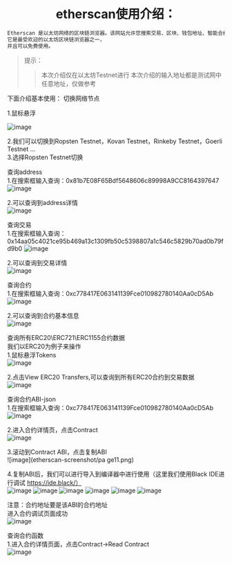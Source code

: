 <h1 style="text-align: center;">etherscan使用介绍：</h1>

```python
Etherscan 是以太坊网络的区块链浏览器。该网站允许您搜索交易、区块、钱包地址、智能合约和其他链上数据。
它是最受欢迎的以太坊区块链浏览器之一，
并且可以免费使用。
```
>提示：
>>本次介绍仅在以太坊Testnet进行
>>本次介绍的输入地址都是测试网中任意地址，仅做参考

下面介绍基本使用：
切换网络节点
<div>1.鼠标悬浮</div>

![image](etherscan-screenshot/page1.png)

2.我们可以切换到Ropsten Testnet，Kovan Testnet，Rinkeby Testnet，Goerli Testnet ...</br>
3.选择Ropsten Testnet切换</br>


查询address</br>
1.在搜索框输入查询：0x81b7E08F65Bdf5648606c89998A9CC8164397647</br>
![image](etherscan-screenshot/page2.png)


2.可以查询到address详情</br>
![image](etherscan-screenshot/page20.png)

查询交易</br>
1.在搜索框输入查询：0x14aa05c4021ce95b469a13c1309fb50c5398807a1c546c5829b70ad0b79fd9b0
![image](etherscan-screen/page3.png)


2.可以查询到交易详情</br>
![image](etherscan-screenshot/page4.png)


查询合约</br>
1.在搜索框输入查询：0xc778417E063141139Fce010982780140Aa0cD5Ab</br>
![image](etherscan-screenshot/page5.png)

2.可以查询到合约基本信息</br>
![image](etherscan-screenshot/page6.png)

查询所有ERC20\ERC721\ERC1155合约数据</br>
我们以ERC20为例子来操作</br>
1.鼠标悬浮Tokens</br>
![image](etherscan-screenshot/page7.png)


2.点击View ERC20 Transfers,可以查询到所有ERC20合约到交易数据</br>
![image](etherscan-screenshot/page8.png)



查询合约ABI-json</br>
1.在搜索框输入查询：0xc778417E063141139Fce010982780140Aa0cD5Ab</br>
![image](etherscan-screenshot/page9.png)


2.进入合约详情页，点击Contract</br>
![image](etherscan-screenshot/page10.png)


3.滚动到Contract ABI，点击复制ABI</br>
![image](etherscan-screenshot/pa ge11.png)


4.复制ABI后，我们可以进行导入到编译器中进行使用（这里我们使用Black IDE进行调试 https://ide.black/）</br>
![image](etherscan-screenshot/page12.png)
![image](etherscan-screenshot/page13.png)
![image](etherscan-screenshot/page14.png)
![image](etherscan-screenshot/page15.png)
![image](etherscan-screenshot/page16.png)
![image](etherscan-screenshot/page17.png)






注意：合约地址要是该ABI的合约地址</br>
进入合约调试页面成功</br>
![image](etherscan-screenshot/page18.png)


查询合约函数</br>
1.进入合约详情页面，点击Contract->Read Contract</br>
![image](etherscan-screenshot/page19.png)


